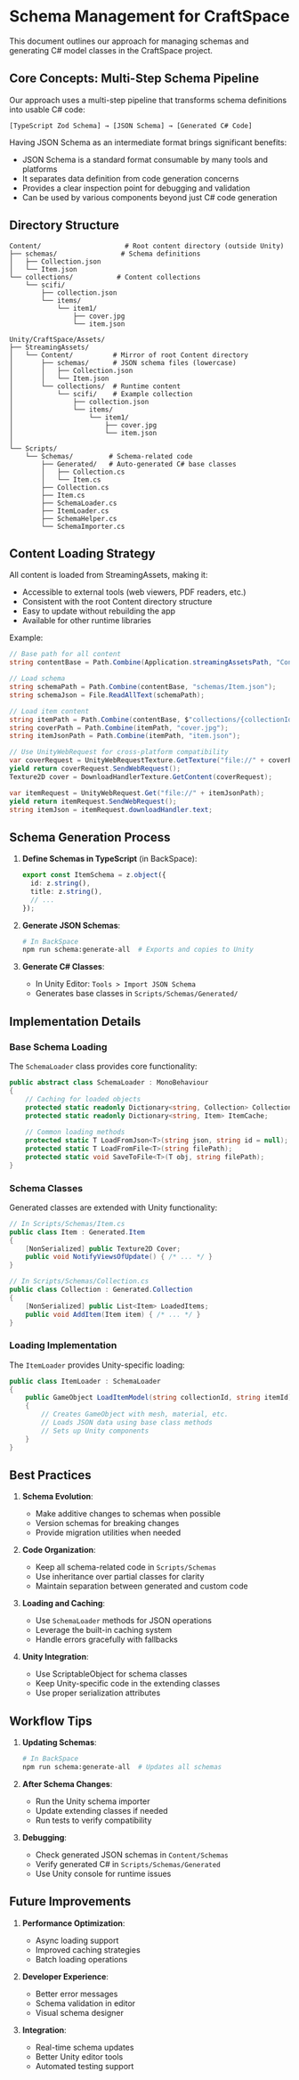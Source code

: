 # Schema Management for CraftSpace

This document outlines our approach for managing schemas and generating C# model classes in the CraftSpace project.

## Core Concepts: Multi-Step Schema Pipeline

Our approach uses a multi-step pipeline that transforms schema definitions into usable C# code:

```
[TypeScript Zod Schema] → [JSON Schema] → [Generated C# Code]
```

Having JSON Schema as an intermediate format brings significant benefits:
- JSON Schema is a standard format consumable by many tools and platforms
- It separates data definition from code generation concerns
- Provides a clear inspection point for debugging and validation
- Can be used by various components beyond just C# code generation

## Directory Structure

```
Content/                     # Root content directory (outside Unity)
├── schemas/                # Schema definitions
│   ├── Collection.json
│   └── Item.json
└── collections/           # Content collections
    └── scifi/
        ├── collection.json
        └── items/
            └── item1/
                ├── cover.jpg
                └── item.json

Unity/CraftSpace/Assets/
├── StreamingAssets/
│   └── Content/          # Mirror of root Content directory
│       ├── schemas/      # JSON schema files (lowercase)
│       │   ├── Collection.json
│       │   └── Item.json
│       └── collections/  # Runtime content
│           └── scifi/    # Example collection
│               ├── collection.json
│               └── items/
│                   └── item1/
│                       ├── cover.jpg
│                       └── item.json
│
└── Scripts/
    └── Schemas/         # Schema-related code
        ├── Generated/   # Auto-generated C# base classes
        │   ├── Collection.cs
        │   └── Item.cs
        ├── Collection.cs
        ├── Item.cs
        ├── SchemaLoader.cs
        ├── ItemLoader.cs
        ├── SchemaHelper.cs
        └── SchemaImporter.cs
```

## Content Loading Strategy

All content is loaded from StreamingAssets, making it:
- Accessible to external tools (web viewers, PDF readers, etc.)
- Consistent with the root Content directory structure
- Easy to update without rebuilding the app
- Available for other runtime libraries

Example:
```csharp
// Base path for all content
string contentBase = Path.Combine(Application.streamingAssetsPath, "Content");

// Load schema
string schemaPath = Path.Combine(contentBase, "schemas/Item.json");
string schemaJson = File.ReadAllText(schemaPath);

// Load item content
string itemPath = Path.Combine(contentBase, $"collections/{collectionId}/items/{itemId}");
string coverPath = Path.Combine(itemPath, "cover.jpg");
string itemJsonPath = Path.Combine(itemPath, "item.json");

// Use UnityWebRequest for cross-platform compatibility
var coverRequest = UnityWebRequestTexture.GetTexture("file://" + coverPath);
yield return coverRequest.SendWebRequest();
Texture2D cover = DownloadHandlerTexture.GetContent(coverRequest);

var itemRequest = UnityWebRequest.Get("file://" + itemJsonPath);
yield return itemRequest.SendWebRequest();
string itemJson = itemRequest.downloadHandler.text;
```

## Schema Generation Process

1. **Define Schemas in TypeScript** (in BackSpace):
   ```typescript
   export const ItemSchema = z.object({
     id: z.string(),
     title: z.string(),
     // ...
   });
   ```

2. **Generate JSON Schemas**:
   ```bash
   # In BackSpace
   npm run schema:generate-all  # Exports and copies to Unity
   ```

3. **Generate C# Classes**:
   - In Unity Editor: `Tools > Import JSON Schema`
   - Generates base classes in `Scripts/Schemas/Generated/`

## Implementation Details

### Base Schema Loading

The `SchemaLoader` class provides core functionality:
```csharp
public abstract class SchemaLoader : MonoBehaviour
{
    // Caching for loaded objects
    protected static readonly Dictionary<string, Collection> CollectionCache;
    protected static readonly Dictionary<string, Item> ItemCache;
    
    // Common loading methods
    protected static T LoadFromJson<T>(string json, string id = null);
    protected static T LoadFromFile<T>(string filePath);
    protected static void SaveToFile<T>(T obj, string filePath);
}
```

### Schema Classes

Generated classes are extended with Unity functionality:

```csharp
// In Scripts/Schemas/Item.cs
public class Item : Generated.Item
{
    [NonSerialized] public Texture2D Cover;
    public void NotifyViewsOfUpdate() { /* ... */ }
}

// In Scripts/Schemas/Collection.cs
public class Collection : Generated.Collection
{
    [NonSerialized] public List<Item> LoadedItems;
    public void AddItem(Item item) { /* ... */ }
}
```

### Loading Implementation

The `ItemLoader` provides Unity-specific loading:
```csharp
public class ItemLoader : SchemaLoader
{
    public GameObject LoadItemModel(string collectionId, string itemId)
    {
        // Creates GameObject with mesh, material, etc.
        // Loads JSON data using base class methods
        // Sets up Unity components
    }
}
```

## Best Practices

1. **Schema Evolution**:
   - Make additive changes to schemas when possible
   - Version schemas for breaking changes
   - Provide migration utilities when needed

2. **Code Organization**:
   - Keep all schema-related code in `Scripts/Schemas`
   - Use inheritance over partial classes for clarity
   - Maintain separation between generated and custom code

3. **Loading and Caching**:
   - Use `SchemaLoader` methods for JSON operations
   - Leverage the built-in caching system
   - Handle errors gracefully with fallbacks

4. **Unity Integration**:
   - Use ScriptableObject for schema classes
   - Keep Unity-specific code in the extending classes
   - Use proper serialization attributes

## Workflow Tips

1. **Updating Schemas**:
   ```bash
   # In BackSpace
   npm run schema:generate-all  # Updates all schemas
   ```

2. **After Schema Changes**:
   - Run the Unity schema importer
   - Update extending classes if needed
   - Run tests to verify compatibility

3. **Debugging**:
   - Check generated JSON schemas in `Content/Schemas`
   - Verify generated C# in `Scripts/Schemas/Generated`
   - Use Unity console for runtime issues

## Future Improvements

1. **Performance Optimization**:
   - Async loading support
   - Improved caching strategies
   - Batch loading operations

2. **Developer Experience**:
   - Better error messages
   - Schema validation in editor
   - Visual schema designer

3. **Integration**:
   - Real-time schema updates
   - Better Unity editor tools
   - Automated testing support 